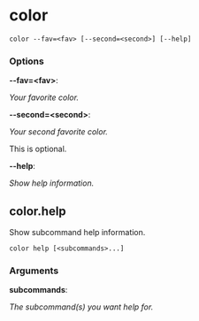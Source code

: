# color

<!-- Generated by swift-argument-parser -->

```
color --fav=<fav> [--second=<second>] [--help]
```

### Options

**--fav=\<fav\>**:

*Your favorite color.*


**--second=\<second\>**:

*Your second favorite color.*

This is optional.


**--help**:

*Show help information.*


## color.help

Show subcommand help information.

```
color help [<subcommands>...]
```

### Arguments

**subcommands**:

*The subcommand(s) you want help for.*
